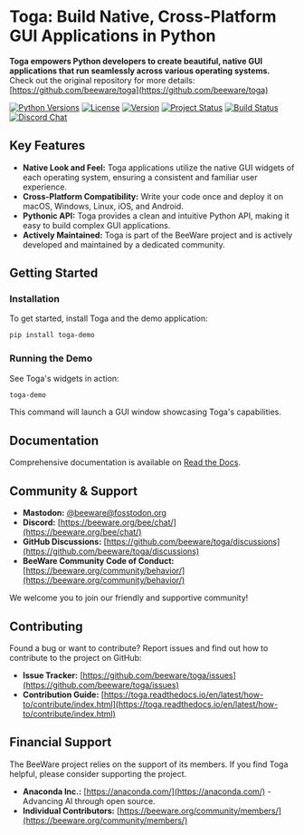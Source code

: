 # Toga: Build Native, Cross-Platform GUI Applications in Python

**Toga empowers Python developers to create beautiful, native GUI applications that run seamlessly across various operating systems.**  Check out the original repository for more details: [https://github.com/beeware/toga](https://github.com/beeware/toga)

[![Python Versions](https://img.shields.io/pypi/pyversions/toga.svg)](https://pypi.python.org/pypi/toga)
[![License](https://img.shields.io/pypi/l/toga.svg)](https://github.com/beeware/toga/blob/main/LICENSE)
[![Version](https://img.shields.io/pypi/v/toga.svg)](https://pypi.python.org/pypi/toga)
[![Project Status](https://img.shields.io/pypi/status/toga.svg)](https://pypi.python.org/pypi/toga)
[![Build Status](https://github.com/beeware/toga/workflows/CI/badge.svg?branch=main)](https://github.com/beeware/toga/actions)
[![Discord Chat](https://img.shields.io/discord/836455665257021440?label=Discord%20Chat&logo=discord&style=plastic)](https://beeware.org/bee/chat/)

## Key Features

*   **Native Look and Feel:** Toga applications utilize the native GUI widgets of each operating system, ensuring a consistent and familiar user experience.
*   **Cross-Platform Compatibility:**  Write your code once and deploy it on macOS, Windows, Linux, iOS, and Android.
*   **Pythonic API:** Toga provides a clean and intuitive Python API, making it easy to build complex GUI applications.
*   **Actively Maintained:** Toga is part of the BeeWare project and is actively developed and maintained by a dedicated community.

## Getting Started

### Installation

To get started, install Toga and the demo application:

```bash
pip install toga-demo
```

### Running the Demo

See Toga's widgets in action:

```bash
toga-demo
```

This command will launch a GUI window showcasing Toga's capabilities.

## Documentation

Comprehensive documentation is available on [Read the Docs](https://toga.readthedocs.io).

## Community & Support

*   **Mastodon:** [@beeware@fosstodon.org](https://fosstodon.org/@beeware)
*   **Discord:** [https://beeware.org/bee/chat/](https://beeware.org/bee/chat/)
*   **GitHub Discussions:** [https://github.com/beeware/toga/discussions](https://github.com/beeware/toga/discussions)
*   **BeeWare Community Code of Conduct:** [https://beeware.org/community/behavior/](https://beeware.org/community/behavior/)

We welcome you to join our friendly and supportive community!

## Contributing

Found a bug or want to contribute?  Report issues and find out how to contribute to the project on GitHub:

*   **Issue Tracker:** [https://github.com/beeware/toga/issues](https://github.com/beeware/toga/issues)
*   **Contribution Guide:** [https://toga.readthedocs.io/en/latest/how-to/contribute/index.html](https://toga.readthedocs.io/en/latest/how-to/contribute/index.html)

## Financial Support

The BeeWare project relies on the support of its members. If you find Toga helpful, please consider supporting the project.

*   **Anaconda Inc.:** [https://anaconda.com/](https://anaconda.com/) - Advancing AI through open source.
*   **Individual Contributors:** [https://beeware.org/community/members/](https://beeware.org/community/members/)